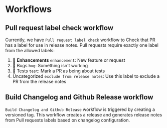 # Workflows

## Pull request label check workflow

Currently, we have `Pull request label check` workflow to Check that PR has a label for use in release notes. 
Pull requests require exactly one label from the allowed labels:

 1. 🚀 **Enhancements** `enhancement`: New feature or request
 2. 🐛 Bugs `bug`: Something isn't working
 3. 🧪 Tests `test`: Mark a PR as being about tests
 4. Uncategorized `exclude from release notes`: Use this label to exclude a PR from the release notes

## Build Changelog and Github Release workflow
`Build Changelog and Github Release` workflow is triggered by creating a versioned tag.
This workflow creates a release and generates release notes from Pull requests labels based on changelog configuration.